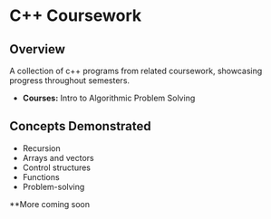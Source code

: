# C++ Coursework

## Overview
A collection of c++ programs from related coursework, showcasing progress throughout semesters. 

- **Courses:** Intro to Algorithmic Problem Solving

## Concepts Demonstrated
- Recursion
- Arrays and vectors
- Control structures
- Functions
- Problem-solving

**More coming soon
